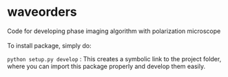 # waveorders
Code for developing phase imaging algorithm with polarization microscope <br/> 
<br/>
To install package, simply do: <br/>

```python setup.py develop``` : This creates a symbolic link to the project folder, where you can import this package properly and develop them easily. 
